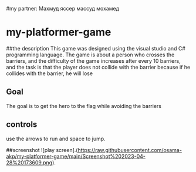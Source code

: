 #my partner:
Махмуд яссер массуд мохамед

# my-platformer-game 
##the description
This game was designed using the visual studio and C# programming language.
The game is about a person who crosses the barriers, and the difficulty of the game increases after every 10 barriers, and the task is that the player does not collide with the barrier because if he collides with the barrier, he will lose

## Goal 
The goal is to get the hero to the flag while avoiding the barriers
 ## controls
 use the arrows to run and space to jump.

##screenshot
![play screen].(https://raw.githubusercontent.com/osama-akp/my-platformer-game/main/Screenshot%202023-04-28%20173609.png).
